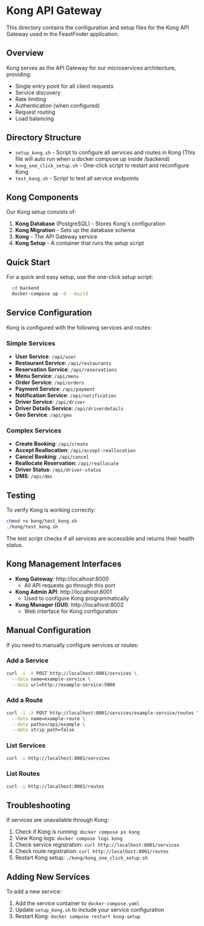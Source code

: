 # Kong API Gateway

This directory contains the configuration and setup files for the Kong API Gateway used in the FeastFinder application.

## Overview

Kong serves as the API Gateway for our microservices architecture, providing:
- Single entry point for all client requests
- Service discovery
- Rate limiting
- Authentication (when configured)
- Request routing
- Load balancing

## Directory Structure

- `setup_kong.sh` - Script to configure all services and routes in Kong (This file will auto run when u docker compose up inside /backend)
- `kong_one_click_setup.sh` - One-click script to restart and reconfigure Kong
- `test_kong.sh` - Script to test all service endpoints

## Kong Components

Our Kong setup consists of:
1. **Kong Database** (PostgreSQL) - Stores Kong's configuration
2. **Kong Migration** - Sets up the database schema
3. **Kong** - The API Gateway service
4. **Kong Setup** - A container that runs the setup script

## Quick Start

For a quick and easy setup, use the one-click setup script:

```bash
  cd backend
  docker-compose up -d --build
```

## Service Configuration

Kong is configured with the following services and routes:

### Simple Services
- **User Service**: `/api/user`
- **Restaurant Service**: `/api/restaurants`
- **Reservation Service**: `/api/reservations`
- **Menu Service**: `/api/menu`
- **Order Service**: `/api/orders`
- **Payment Service**: `/api/payment`
- **Notification Service**: `/api/notification`
- **Driver Service**: `/api/driver`
- **Driver Details Service**: `/api/driverdetails`
- **Geo Service**: `/api/geo`

### Complex Services
- **Create Booking**: `/api/create`
- **Accept Reallocation**: `/api/accept-reallocation`
- **Cancel Booking**: `/api/cancel`
- **Reallocate Reservation**: `/api/reallocate`
- **Driver Status**: `/api/driver-status`
- **DMS**: `/api/dms`

## Testing

To verify Kong is working correctly:

```bash
chmod +x kong/test_kong.sh
./kong/test_kong.sh
```

The test script checks if all services are accessible and returns their health status.

## Kong Management Interfaces

- **Kong Gateway**: http://localhost:8000
  - All API requests go through this port
- **Kong Admin API**: http://localhost:8001
  - Used to configure Kong programmatically
- **Kong Manager (GUI)**: http://localhost:8002
  - Web interface for Kong configuration

## Manual Configuration

If you need to manually configure services or routes:

### Add a Service
```bash
curl -i -X POST http://localhost:8001/services \
  --data name=example-service \
  --data url=http://example-service:5000
```

### Add a Route
```bash
curl -i -X POST http://localhost:8001/services/example-service/routes \
  --data name=example-route \
  --data paths=/api/example \
  --data strip_path=false
```

### List Services
```bash
curl -i http://localhost:8001/services
```

### List Routes
```bash
curl -i http://localhost:8001/routes
```

## Troubleshooting

If services are unavailable through Kong:

1. Check if Kong is running: `docker compose ps kong`
2. View Kong logs: `docker compose logs kong`
3. Check service registration: `curl http://localhost:8001/services`
4. Check route registration: `curl http://localhost:8001/routes`
5. Restart Kong setup: `./kong/kong_one_click_setup.sh`

## Adding New Services

To add a new service:

1. Add the service container to `docker-compose.yaml`
2. Update `setup_kong.sh` to include your service configuration
3. Restart Kong: `docker compose restart kong-setup` 
